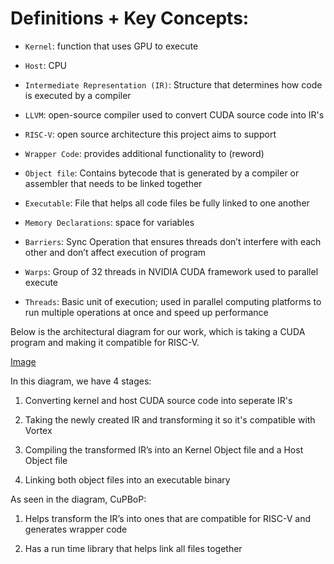 # Definitions + Key Concepts:

-   `Kernel`: function that uses GPU to execute

-   `Host`: CPU
    
-   `Intermediate Representation (IR)`: Structure that determines how code is executed by a compiler

-   `LLVM`: open-source compiler used to convert CUDA source code into IR's

-   `RISC-V`: open source architecture this project aims to support

-   `Wrapper Code`: provides additional functionality to (reword)
    
-   `Object file`: Contains bytecode that is generated by a compiler or assembler that needs to be linked together
    
-   `Executable`: File that helps all code files be fully linked to one another
     
-   `Memory Declarations`: space for variables
    
-   `Barriers`: Sync Operation that ensures threads don’t interfere with each other and don’t affect execution of program
    
-   `Warps`: Group of 32 threads in NVIDIA CUDA framework used to parallel execute
    
-   `Threads`: Basic unit of execution; used in parallel computing platforms to run multiple operations at once and speed up performance


Below is the architectural diagram for our work, which is taking a CUDA program and making it compatible for RISC-V.

[Image](./CuPBoP_Architecture.png)

In this diagram, we have 4 stages:

1.  Converting kernel and host CUDA source code into seperate IR's
    
2.  Taking the newly created IR and transforming it so it's compatible with Vortex
    
3.  Compiling the transformed IR’s into an Kernel Object file and a Host Object file
    
4.  Linking both object files into an executable binary

As seen in the diagram, CuPBoP:

1.  Helps transform the IR’s into ones that are compatible for RISC-V and generates wrapper code
    
2.  Has a run time library that helps link all files together
  






